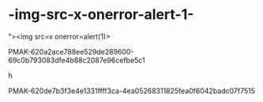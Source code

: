 # -img-src-x-onerror-alert-1-
">&lt;img src=x onerror=alert(1)>


PMAK-620a2ace788ee529de289600-69c0b793083dfe4b88c2087e96cefbe5c1

h


PMAK-620de7b3f3e4e1331ffff3ca-4ea05268311825fea0f6042badc07f7515
